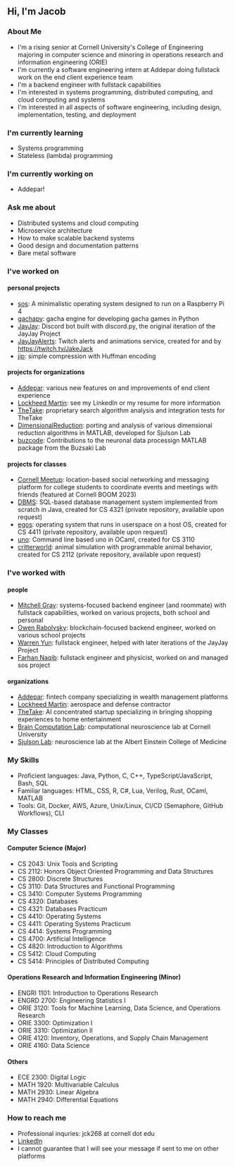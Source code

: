 ## Hi, I'm Jacob

### About Me
- I'm a rising senior at Cornell University's College of Engineering majoring in computer science and minoring in operations research and information engineering (ORIE)
- I'm currently a software engineering intern at Addepar doing fullstack work on the end client experience team
- I'm a backend engineer with fullstack capabilities
- I'm interested in systems programming, distributed computing, and cloud computing and systems
- I'm interested in all aspects of software engineering, including design, implementation, testing, and deployment

### I'm currently learning
- Systems programming
- Stateless (lambda) programming

### I'm currently working on
- Addepar!

### Ask me about
- Distributed systems and cloud computing
- Microservice architecture
- How to make scalable backend systems
- Good design and documentation patterns
- Bare metal software

### I've worked on
#### personal projects
- [sos](https://github.com/jakejack13/sos): A minimalistic operating system designed to run on a Raspberry Pi 4
- [gachapy](https://github.com/jakejack13/gachapy): gacha engine for developing gacha games in Python
- [JayJay](https://github.com/jakejack13/JayJay-Bot): Discord bot built with discord<span>.<span>py, the original iteration of the JayJay Project
- [JayJayAlerts](https://github.com/jakejack13/JayJayAlerts): Twitch alerts and animations service, created for and by https://twitch.tv/JakeJack
- [jip](https://github.com/jakejack13/jip): simple compression with Huffman encoding
#### projects for organizations
- [Addepar](https://addepar.com/): various new features on and improvements of end client experience 
- [Lockheed Martin](https://www.lockheedmartin.com/): see my LinkedIn or my resume for more information
- [TheTake](https://thetake.ai/): proprietary search algorithm analysis and integration tests for TheTake
- [DimensionalReduction](https://github.com/jakejack13/DimensionalReduction): porting and analysis of various dimensional reduction algorithms in MATLAB, developed for Sjulson Lab
- [buzcode](https://github.com/buzsakilab/buzcode): Contributions to the neuronal data processign MATLAB package from the Buzsaki Lab
#### projects for classes
- [Cornell Meetup](https://github.com/MitchellGray100/CornellMeetUp): location-based social networking and messaging platform for college students to coordinate events and meetings with friends (featured at Cornell BOOM 2023)
- [DBMS](https://github.com/MitchellGray100/DBMS): SQL-based database management system implemented from scratch in Java, created for CS 4321 (private repository, available upon request)
- [egos](https://github.com/MitchellGray100/egos): operating system that runs in userspace on a host OS, created for CS 4411 (private repository, available upon request)
- [uno](https://github.com/jakejack13/uno): Command line based uno in OCaml, created for CS 3110
- [critterworld](https://github.com/MitchellGray100/Critter-World-README): animal simulation with programmable animal behavior, created for CS 2112 (private repository, available upon request)
### I've worked with
#### people
- [Mitchell Gray](https://github.com/MitchellGray100): systems-focused backend engineer (and roommate) with fullstack capabilities, worked on various projects, both school and personal
- [Owen Rabolvsky](https://github.com/owenxr): blockchain-focused backend engineer, worked on various school projects
- [Warren Yun](https://github.com/NebuDev14): fullstack engineer, helped with later iterations of the JayJay Project
- [Farhan Naqib](https://github.com/farhannaqib): fullstack engineer and physicist, worked on and managed sos project
#### organizations
- [Addepar](https://addepar.com/): fintech company specializing in wealth management platforms
- [Lockheed Martin](https://www.lockheedmartin.com/): aerospace and defense contractor
- [TheTake](https://thetake.ai/): AI concentrated startup specializing in bringing shopping experiences to home entertainment
- [Brain Computation Lab](https://braincomputation.org/): computational neuroscience lab at Cornell University
- [Sjulson Lab](https://sjulsonlab.org/): neuroscience lab at the Albert Einstein College of Medicine

### My Skills
- Proficient languages: Java, Python, C, C++, TypeScript/JavaScript, Bash, SQL
- Familiar languages: HTML, CSS, R, C#, Lua, Verilog, Rust, OCaml, MATLAB
- Tools: Git, Docker, AWS, Azure, Unix/Linux, CI/CD (Semaphore, GitHub Workflows), CLI

### My Classes
#### Computer Science (Major)
- CS 2043: Unix Tools and Scripting
- CS 2112: Honors Object Oriented Programming and Data Structures
- CS 2800: Discrete Structures
- CS 3110: Data Structures and Functional Programming
- CS 3410: Computer Systems Programming
- CS 4320: Databases
- CS 4321: Databases Practicum
- CS 4410: Operating Systems
- CS 4411: Operating Systems Practicum
- CS 4414: Systems Programming
- CS 4700: Artificial Intelligence
- CS 4820: Introduction to Algorithms
- CS 5412: Cloud Computing
- CS 5414: Principles of Distributed Computing
#### Operations Research and Information Engineering (Minor)
- ENGRI 1101: Introduction to Operations Research
- ENGRD 2700: Engineering Statistics I
- ORIE 3120: Tools for Machine Learning, Data Science, and Operations Research
- ORIE 3300: Optimization I
- ORIE 3310: Optimization II
- ORIE 4120: Inventory, Operations, and Supply Chain Management
- ORIE 4160: Data Science
#### Others
- ECE 2300: Digital Logic
- MATH 1920: Multivariable Calculus
- MATH 2930: Linear Algebra
- MATH 2940: Differential Equations

### How to reach me
- Professional inquries: jck268 at cornell dot edu
- [LinkedIn](https://www.linkedin.com/in/jacob-kerr-/)
- I cannot guarantee that I will see your message if sent to me on other platforms
